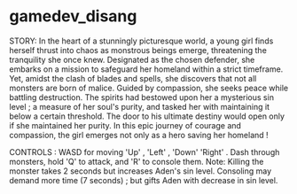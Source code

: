 # gamedev_disang
STORY:  In the heart of a stunningly picturesque world, a young girl finds herself thrust into chaos as monstrous beings emerge, threatening the tranquility she once knew. Designated as the chosen defender, she embarks on a mission to safeguard her homeland within a strict timeframe. Yet, amidst the clash of blades and spells, she discovers that not all monsters are born of malice.  Guided by compassion, she seeks peace while battling destruction. The spirits had bestowed upon her a mysterious sin level ; a measure of her soul's purity, and tasked her with maintaining it below a certain threshold. The door to his ultimate destiny would open only if she maintained her purity. In this epic journey of courage and compassion, the girl emerges not only as a hero saving her homeland !

CONTROLS : WASD for moving 'Up' , 'Left' , 'Down' 'Right' .
Dash through monsters, hold 'Q' to attack, and 'R' to console them. 
Note: Killing the monster takes 2 seconds  but increases Aden's sin level. Consoling may demand more time (7 seconds) ; but gifts Aden with decrease in sin level.
